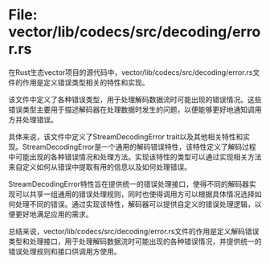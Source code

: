 # File: vector/lib/codecs/src/decoding/error.rs

在Rust生态vector项目的源代码中，vector/lib/codecs/src/decoding/error.rs文件的作用是定义错误类型相关的特性和实现。

该文件中定义了各种错误类型，用于处理解码数据流时可能出现的错误情况。这些错误类型主要用于描述解码器在处理数据时发生的问题，以便能够更好地通知调用方并处理错误。

具体来说，该文件中定义了StreamDecodingError trait以及其他相关特性和实现。StreamDecodingError是一个通用的解码错误特性，该特性定义了解码过程中可能出现的各种错误情况和处理方法。实现该特性的类型可以通过实现相关方法来自定义如何从错误中提取有用的信息以及如何处理错误。

StreamDecodingError特性旨在提供统一的错误处理接口，使得不同的解码器实现可以共享一组通用的错误处理规则，同时也使得调用方可以根据具体情况选择如何处理不同的错误。通过实现该特性，解码器可以提供自定义的错误处理逻辑，以便更好地满足应用的需求。

总结来说，vector/lib/codecs/src/decoding/error.rs文件的作用是定义解码错误类型和处理接口，用于处理解码数据流时可能出现的各种错误情况，并提供统一的错误处理规则和接口供调用方使用。

